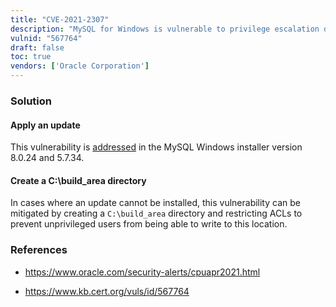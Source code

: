 ```yaml
---
title: "CVE-2021-2307"
description: "MySQL for Windows is vulnerable to privilege escalation due to OPENSSLDIR location"
vulnid: "567764"
draft: false
toc: true
vendors: ['Oracle Corporation']
---
```

### Solution

#### Apply an update

This vulnerability is [addressed](https://www.oracle.com/security-alerts/cpuapr2021.html) in the MySQL Windows installer version 8.0.24 and 5.7.34.

#### Create a C:\build\_area directory

In cases where an update cannot be installed, this vulnerability can be mitigated by creating a `C:\build_area` directory and restricting ACLs to prevent unprivileged users from being able to write to this location.

### References

* <https://www.oracle.com/security-alerts/cpuapr2021.html>

* <https://www.kb.cert.org/vuls/id/567764>